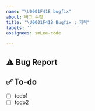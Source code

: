 ```yaml
---
name: "\U0001F41B bugfix"
about: 버그 수정
title: "\U0001F41B Bugfix : 제목"
labels: ''
assignees: smLee-code

---
```


## ⚠️ Bug Report
<!-- 현재 발생한 버그 내용 및 재현 방법 등을 상세히 적어주세요. -->

## ✅ To-do
<!-- 버그 픽스를 위해 해야 할 일들을 적어주세요. -->
- [ ] todo1
- [ ] todo2
